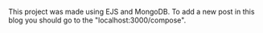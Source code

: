 This project was made using EJS and MongoDB. 
To add a new post in this blog you should go to the "localhost:3000/compose".
